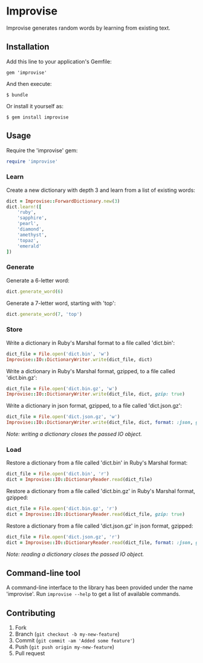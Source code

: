 # Improvise
Improvise generates random words by learning from existing text.

## Installation
Add this line to your application's Gemfile:

```
gem 'improvise'
```

And then execute:

```
$ bundle
```
Or install it yourself as:

```
$ gem install improvise
```

## Usage
Require the 'improvise' gem:

```ruby
require 'improvise'
```

### Learn
Create a new dictionary with depth 3 and learn from a list of existing words:

```ruby
dict = Improvise::ForwardDictionary.new(3)
dict.learn!([
    'ruby', 
    'sapphire', 
    'pearl', 
    'diamond', 
    'amethyst', 
    'topaz', 
    'emerald'
])
```

### Generate
Generate a 6-letter word:

```ruby
dict.generate_word(6)
```

Generate a 7-letter word, starting with 'top':

```ruby
dict.generate_word(7, 'top')
```

### Store
Write a dictionary in Ruby's Marshal format to a file called 'dict.bin':

```ruby
dict_file = File.open('dict.bin', 'w')
Improvise::IO::DictionaryWriter.write(dict_file, dict)
```

Write a dictionary in Ruby's Marshal format, gzipped, to a file called 'dict.bin.gz':

```ruby
dict_file = File.open('dict.bin.gz', 'w')
Improvise::IO::DictionaryWriter.write(dict_file, dict, gzip: true)
```

Write a dictionary in json format, gzipped, to a file called 'dict.json.gz':

```ruby
dict_file = File.open('dict.json.gz', 'w')
Improvise::IO::DictionaryWriter.write(dict_file, dict, format: :json, gzip: true)
```

*Note: writing a dictionary closes the passed IO object.*

### Load
Restore a dictionary from a file called 'dict.bin' in Ruby's Marshal format:

```ruby
dict_file = File.open('dict.bin', 'r')
dict = Improvise::IO::DictionaryReader.read(dict_file)
```

Restore a dictionary from a file called 'dict.bin.gz' in Ruby's Marshal format, gzipped:

```ruby
dict_file = File.open('dict.bin.gz', 'r')
dict = Improvise::IO::DictionaryReader.read(dict_file, gzip: true)
```

Restore a dictionary from a file called 'dict.json.gz' in json format, gzipped:

```ruby
dict_file = File.open('dict.json.gz', 'r')
dict = Improvise::IO::DictionaryReader.read(dict_file, format: :json, gzip: true)
```

*Note: reading a dictionary closes the passed IO object.*

## Command-line tool
A command-line interface to the library has been provided under the name 'improvise'. 
Run `improvise --help` to get a list of available commands.

## Contributing
1. Fork
2. Branch (`git checkout -b my-new-feature`)
3. Commit (`git commit -am 'Added some feature'`)
4. Push (`git push origin my-new-feature`)
5. Pull request